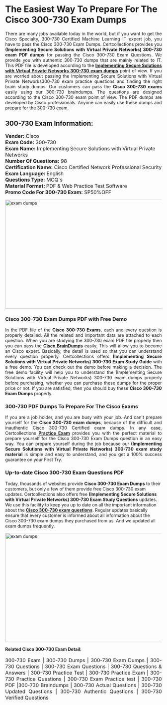 <h1>The Easiest Way To Prepare For The Cisco 300-730 Exam Dumps</h1> <p style="text-align:justify">There are many jobs available today in the world, but if you want to get the Cisco Specialty, 300-730 Certified Machine Learning IT expert job, you have to pass the Cisco 300-730 Exam Dumps. Certcollections provides you <strong>(Implementing Secure Solutions with Virtual Private Networks) 300-730 exam PDF dumps</strong> for passing the Cisco 300-730 Exam Questions. We provide you with authentic 300-730 dumps that are mainly related to IT. This PDF file is developed according to the <a href="https://www.certsofficial.com/cisco/300-730-questions"><strong>Implementing Secure Solutions with Virtual Private Networks 300-730 exam dumps</strong></a> point of view. If you are worried about passing the Implementing Secure Solutions with Virtual Private Networks300-730 exam practice questions and finding the right brain study dumps. Our customers can pass the <strong>Cisco 300-730 exams </strong>easily using our 300-730 braindumps. The questions are designed according to the Cisco 300-730 exam point of view. The PDF dumps are developed by Cisco professionals. Anyone can easily use these dumps and prepare for the 300-730 exam.</p> <h2><strong>300-730 Exam Information:</strong></h2> <p><span style="font-size:16px"><strong>Vender:</strong> Cisco<br /> <strong>Exam Code:</strong> 300-730<br /> <strong>Exam Name:</strong> Implementing Secure Solutions with Virtual Private Networks<br /> <strong>Number Of Questions:</strong> 98<br /> <strong>Certification Name:</strong> Cisco Certified Network Professional Security<br /> <strong>Exam Language: </strong>English<br /> <strong>Questions Type:</strong> MCQ`s<br /> <strong>Material Format: </strong>PDF & Web Practice Test Software<br /> <strong>Promo Code For 300-730 Exam:</strong> SP50%OFF</span></p> <p><a href="https://www.certsofficial.com/cisco/300-730-questions" rel="no-follow"><img alt="exam dumps" src="https://www.certcollections.com/uploads/content/certsofficial.jpg" style="height:350px; width:750px" /></a></p> <h3><strong>Cisco 300-730 Exam Dumps PDF with Free Demo</strong></h3> <p style="text-align:justify">In the PDF file of the <strong>Cisco 300-730 Exams</strong>, each and every question is properly detailed. All the related and important data are attached to each question. When you are studying the 300-730 exam PDF file properly then you can pass the <a href="https://www.certsofficial.com/cisco-dumps"><strong>Cisco BrainDumps</strong></a> easily. This will allow you to become an Cisco expert. Basically, the detail is used so that you can understand every question properly. Certcollections offers <strong>(Implementing Secure Solutions with Virtual Private Networks) 300-730 Exam Study Guide</strong> with a free demo. You can check out the demo before making a decision. The free demo facility will help you to understand the (Implementing Secure Solutions with Virtual Private Networks) 300-730 exam dumps properly before purchasing, whether you can purchase these dumps for the proper price or not. If you are satisfied, then you should buy these <strong>Cisco 300-730 Exam Dumps</strong> properly.</p> <h3><strong>300-730 PDF Dumps To Prepare For The Cisco Exams</strong></h3> <p style="text-align:justify">If you are a job holder, and you are busy with your job. And can't prepare yourself for the <strong>Cisco 300-730 exam dumps</strong>, because of the difficult and inauthentic Cisco 300-730 Certified exam dumps. In any case, Certcollections <strong><a href="https://www.certsofficial.com/">Practice Exam</a></strong> provides you with the perfect material to prepare yourself for the Cisco 300-730 Exam Dumps question in an easy way. You can prepare yourself during the job because our <strong>(Implementing Secure Solutions with Virtual Private Networks) 300-730 exam study material</strong> is simple and easy to understand, and you get a 100% success guarantee on your First Try.</p> <h3><strong>Up-to-date Cisco 300-730 Exam Questions PDF</strong></h3> <p>Today, thousands of websites provide <strong>Cisco 300-730 Exam Dumps</strong> to their customers, but only a few of them provide free Cisco 300-730 exam updates. Certcollections also offers free <strong>(Implementing Secure Solutions with Virtual Private Networks) 300-730 Exam Study Questions</strong> updates. We use this facility to keep you up to date on all the important information about the <a href="https://www.certsofficial.com/cisco/300-730-questions"><strong>Cisco 300-730 exam questions</strong></a>. Regular updates basically ensure that every customer is informed about all information about the Cisco 300-730 exam dumps they purchased from us. And we updated all exam dumps frequently.</p> <p><a href="https://www.certsofficial.com/cisco/300-730-questions"><img alt="exam dumps " src="https://www.certcollections.com/uploads/content/certsofficial2.jpg" style="height:350px; width:750px" /></a></p> <p style="text-align:justify"><span style="font-size:14px"><strong>Related Cisco 300-730 Exam Detail:</strong></span><br /> <br /> <span style="font-size:16px">300-730 Exam | 300-730 Dumps | 300-730 Exam Dumps | 300-730 Questions | 300-730 Exam Questions | 300-730 Questions & Answers | 300-730 Practice Test | 300-730 Practice Exam | 300-730 Practice Questions | 300-730 Exam Practice test | 300-730 PDF |300-730 Braindumps | 300-730 Actual Questions | 300-730 Updated Questions | 300-730 Authentic Questions | 300-730 Verified Questions</span></p>
